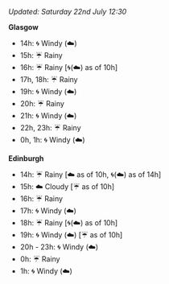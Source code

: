 *Updated: Saturday 22nd July 12:30*

**Glasgow**

* 14h: :cyclone: Windy (:cloud:)
* 15h: :umbrella: Rainy
* 16h: :umbrella: Rainy [:cyclone:(:cloud:) as of 10h]
* 17h, 18h: :umbrella: Rainy
* 19h: :cyclone: Windy (:cloud:)
* 20h: :umbrella: Rainy
* 21h: :cyclone: Windy (:cloud:)
* 22h, 23h: :umbrella: Rainy
* 0h, 1h: :cyclone: Windy (:cloud:)

**Edinburgh**

* 14h: :umbrella: Rainy [:cloud: as of 10h, :cyclone:(:cloud:) as of 14h]
* 15h: :cloud: Cloudy [:umbrella: as of 10h]
* 16h: :umbrella: Rainy
* 17h: :cyclone: Windy (:cloud:)
* 18h: :umbrella: Rainy [:cyclone:(:cloud:) as of 10h]
* 19h: :cyclone: Windy (:cloud:) [:umbrella: as of 10h]
* 20h - 23h: :cyclone: Windy (:cloud:)
* 0h: :umbrella: Rainy
* 1h: :cyclone: Windy (:cloud:)
